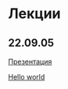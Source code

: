 # Лекции

## 22.09.05 
[Презентация](22.09.05/%D0%92%D0%B2%D0%BE%D0%B4%D0%BD%D0%B0%D1%8F%20%D0%BB%D0%B5%D1%86%D0%B8%D1%8F.%20%D0%AF%D0%B7%D1%8B%D0%BA%20%D0%A1%20%D0%B8%20%D0%A1%2B%2B.pdf)

[Hello world](22.09.05/code/main.cpp)
